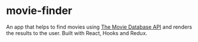 # movie-finder
An app that helps to find movies using <span><a href="https://developers.themoviedb.org/3/getting-started/introduction">The Movie Database API</a></span> and renders the results to the user. Built with React, Hooks and Redux.